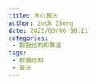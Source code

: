 ```yaml
---
title: 贪心算法
author: Zack Zheng
date: 2025/03/06 10:11
categories:
 - 数据结构和算法
tags:
 - 数据结构
 - 算法
---
```

